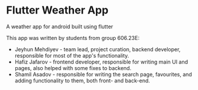 # Flutter Weather App

A weather app for android built using flutter

This app was written by students from group 606.23E:

- Jeyhun Mehdiyev - team lead, project curation, backend developer, responsible for most of the app's functionality.
- Hafiz Jafarov - frontend developer, responsible for writing main UI and pages, also helped with some fixes to backend.
- Shamil Asadov - responsible for writing the search page, favourites, and adding functionality to them, both front- and back-end.
